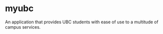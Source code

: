 # myubc
An application that provides UBC students with ease of use to a multitude of campus services.
